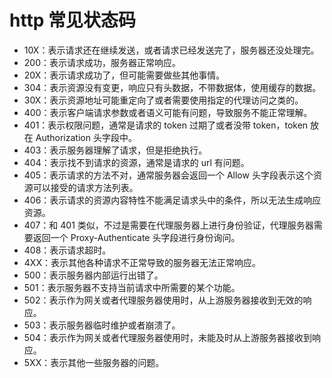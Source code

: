 # http 常见状态码

* 10X：表示请求还在继续发送，或者请求已经发送完了，服务器还没处理完。
* 200：表示请求成功，服务器正常响应。
* 20X：表示请求成功了，但可能需要做些其他事情。
* 304：表示资源没有变更，响应只有头数据，不带数据体，使用缓存的数据。
* 30X：表示资源地址可能重定向了或者需要使用指定的代理访问之类的。
* 400：表示客户端请求参数或者语义可能有问题，导致服务不能正常理解。
* 401：表示权限问题，通常是请求的 token 过期了或者没带 token，token 放在 Authorization 头字段中。
* 403：表示服务器理解了请求，但是拒绝执行。
* 404：表示找不到请求的资源，通常是请求的 url 有问题。
* 405：表示请求的方法不对，通常服务器会返回一个 Allow 头字段表示这个资源可以接受的请求方法列表。
* 406：表示请求的资源内容特性不能满足请求头中的条件，所以无法生成响应资源。
* 407：和 401 类似，不过是需要在代理服务器上进行身份验证，代理服务器需要返回一个 Proxy-Authenticate 头字段进行身份询问。
* 408：表示请求超时。
* 4XX：表示其他各种请求不正常导致的服务器无法正常响应。
* 500：表示服务器内部运行出错了。
* 501：表示服务器不支持当前请求中所需要的某个功能。
* 502：表示作为网关或者代理服务器使用时，从上游服务器接收到无效的响应。
* 503：表示服务器临时维护或者崩溃了。
* 504：表示作为网关或者代理服务器使用时，未能及时从上游服务器接收到响应。
* 5XX：表示其他一些服务器的问题。
